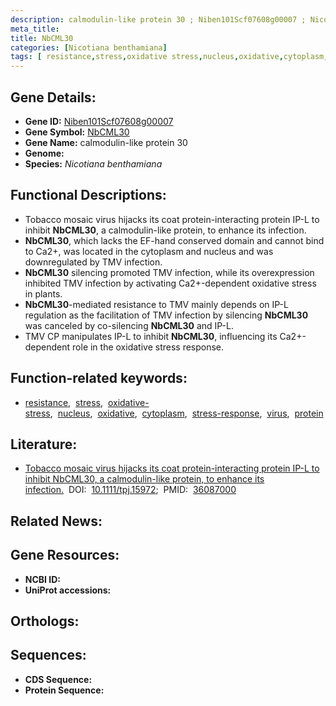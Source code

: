 ```yaml
---
description: calmodulin-like protein 30 ; Niben101Scf07608g00007 ; Nicotiana benthamiana
meta_title:
title: NbCML30
categories: [Nicotiana benthamiana]
tags: [ resistance,stress,oxidative stress,nucleus,oxidative,cytoplasm,stress response,virus,protein ]
---
```


## Gene Details:
- **Gene ID:** [Niben101Scf07608g00007]()
- **Gene Symbol:** <u>NbCML30</u>
- **Gene Name:** calmodulin-like protein 30
- **Genome:** []()
- **Species:** *Nicotiana benthamiana*

## Functional Descriptions:
   - Tobacco mosaic virus hijacks its coat protein-interacting protein IP-L to inhibit **NbCML30**, a calmodulin-like protein, to enhance its infection.
   - **NbCML30**, which lacks the EF-hand conserved domain and cannot bind to Ca2+, was located in the cytoplasm and nucleus and was downregulated by TMV infection.
   - **NbCML30** silencing promoted TMV infection, while its overexpression inhibited TMV infection by activating Ca2+-dependent oxidative stress in plants. 
   - **NbCML30**-mediated resistance to TMV mainly depends on IP-L regulation as the facilitation of TMV infection by silencing **NbCML30** was canceled by co-silencing **NbCML30** and IP-L.
   - TMV CP manipulates IP-L to inhibit **NbCML30**, influencing its Ca2+-dependent role in the oxidative stress response.

## Function-related keywords:
   - [resistance](/tags/resistance/),&nbsp;&nbsp;[stress](/tags/stress/),&nbsp;&nbsp;[oxidative-stress](/tags/oxidative-stress/),&nbsp;&nbsp;[nucleus](/tags/nucleus/),&nbsp;&nbsp;[oxidative](/tags/oxidative/),&nbsp;&nbsp;[cytoplasm](/tags/cytoplasm/),&nbsp;&nbsp;[stress-response](/tags/stress-response/),&nbsp;&nbsp;[virus](/tags/virus/),&nbsp;&nbsp;[protein](/tags/protein/)

## Literature:
   - [Tobacco mosaic virus hijacks its coat protein-interacting protein IP-L to inhibit NbCML30, a calmodulin-like protein, to enhance its infection.](https://doi.org/10.1111/tpj.15972)&nbsp;&nbsp;DOI:&nbsp;&nbsp;[10.1111/tpj.15972](https://doi.org/10.1111/tpj.15972);&nbsp;&nbsp;PMID:&nbsp;&nbsp;[36087000](https://pubmed.ncbi.nlm.nih.gov/36087000/)

## Related News:

## Gene Resources:
- **NCBI ID:**  [](https://www.ncbi.nlm.nih.gov/gene/?term=)
- **UniProt accessions:**  [](https://www.uniprot.org/uniprotkb//entry)

## Orthologs:

## Sequences:
- **CDS Sequence:**
- **Protein Sequence:**
